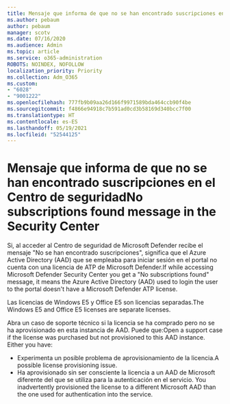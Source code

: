```yaml
---
title: Mensaje que informa de que no se han encontrado suscripciones en el Centro de seguridad
ms.author: pebaum
author: pebaum
manager: scotv
ms.date: 07/16/2020
ms.audience: Admin
ms.topic: article
ms.service: o365-administration
ROBOTS: NOINDEX, NOFOLLOW
localization_priority: Priority
ms.collection: Adm_O365
ms.custom:
- "6028"
- "9001222"
ms.openlocfilehash: 777fb9b09aa26d166f9971589bda464ccb90f4be
ms.sourcegitcommit: f4866e94918c7b591ad0cd3b58169d340bcc7f00
ms.translationtype: HT
ms.contentlocale: es-ES
ms.lasthandoff: 05/19/2021
ms.locfileid: "52544125"
---
```

# <a name="no-subscriptions-found-message-in-the-security-center"></a><span data-ttu-id="d8245-102">Mensaje que informa de que no se han encontrado suscripciones en el Centro de seguridad</span><span class="sxs-lookup"><span data-stu-id="d8245-102">No subscriptions found message in the Security Center</span></span>

<span data-ttu-id="d8245-103">Si, al acceder al Centro de seguridad de Microsoft Defender recibe el mensaje "No se han encontrado suscripciones", significa que el Azure Active Directory (AAD) que se empleaba para iniciar sesión en el portal no cuenta con una licencia de ATP de Microsoft Defender.</span><span class="sxs-lookup"><span data-stu-id="d8245-103">If while accessing Microsoft Defender Security Center you get a "No subscriptions found" message, it means the Azure Active Directory (AAD) used to login the user to the portal doesn't have a Microsoft Defender ATP license.</span></span>  

<span data-ttu-id="d8245-104">Las licencias de Windows E5 y Office E5 son licencias separadas.</span><span class="sxs-lookup"><span data-stu-id="d8245-104">The Windows E5 and Office E5 licenses are separate licenses.</span></span>

<span data-ttu-id="d8245-p101">Abra un caso de soporte técnico si la licencia se ha comprado pero no se ha aprovisionado en esta instancia de AAD. Puede que:</span><span class="sxs-lookup"><span data-stu-id="d8245-p101">Open a support case if the license was purchased but not provisioned to this AAD instance. Either you have:</span></span> <br/>
-   <span data-ttu-id="d8245-107">Experimenta un posible problema de aprovisionamiento de la licencia.</span><span class="sxs-lookup"><span data-stu-id="d8245-107">A possible license provisioning issue.</span></span><br/>
-   <span data-ttu-id="d8245-108">Ha aprovisionado sin ser consciente la licencia a un AAD de Microsoft diferente del que se utiliza para la autenticación en el servicio. </span><span class="sxs-lookup"><span data-stu-id="d8245-108">You inadvertently provisioned the license to a different Microsoft AAD than the one used for authentication into the service.</span></span>